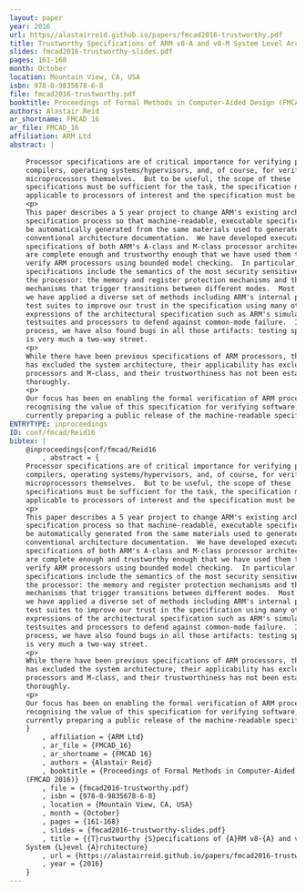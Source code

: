 ```yaml
---
layout: paper
year: 2016
url: https//alastairreid.github.io/papers/fmcad2016-trustworthy.pdf
title: Trustworthy Specifications of ARM v8-A and v8-M System Level Architecture
slides: fmcad2016-trustworthy-slides.pdf
pages: 161-168
month: October
location: Mountain View, CA, USA
isbn: 978-0-9835678-6-8
file: fmcad2016-trustworthy.pdf
booktitle: Proceedings of Formal Methods in Computer-Aided Design (FMCAD 2016)
authors: Alastair Reid
ar_shortname: FMCAD 16
ar_file: FMCAD_16
affiliation: ARM Ltd
abstract: |
    
    Processor specifications are of critical importance for verifying programs,
    compilers, operating systems/hypervisors, and, of course, for verifying
    microprocessors themselves.  But to be useful, the scope of these
    specifications must be sufficient for the task, the specification must be
    applicable to processors of interest and the specification must be trustworthy.
    <p>
    This paper describes a 5 year project to change ARM's existing architecture
    specification process so that machine-readable, executable specifications can
    be automatically generated from the same materials used to generate ARM's
    conventional architecture documentation.  We have developed executable
    specifications of both ARM's A-class and M-class processor architectures that
    are complete enough and trustworthy enough that we have used them to formally
    verify ARM processors using bounded model checking.  In particular, our
    specifications include the semantics of the most security sensitive parts of
    the processor: the memory and register protection mechanisms and the exception
    mechanisms that trigger transitions between different modes.  Most importantly,
    we have applied a diverse set of methods including ARM's internal processor
    test suites to improve our trust in the specification using many other
    expressions of the architectural specification such as ARM's simulators,
    testsuites and processors to defend against common-mode failure.  In the
    process, we have also found bugs in all those artifacts: testing specifications
    is very much a two-way street.
    <p>
    While there have been previous specifications of ARM processors, their scope
    has excluded the system architecture, their applicability has excluded newer
    processors and M-class, and their trustworthiness has not been established as
    thoroughly.
    <p>
    Our focus has been on enabling the formal verification of ARM processors but,
    recognising the value of this specification for verifying software, we are
    currently preparing a public release of the machine-readable specification.
ENTRYTYPE: inproceedings
ID: conf/fmcad/Reid16
bibtex: |
    @inproceedings{conf/fmcad/Reid16
        , abstract = {
    Processor specifications are of critical importance for verifying programs,
    compilers, operating systems/hypervisors, and, of course, for verifying
    microprocessors themselves.  But to be useful, the scope of these
    specifications must be sufficient for the task, the specification must be
    applicable to processors of interest and the specification must be trustworthy.
    <p>
    This paper describes a 5 year project to change ARM's existing architecture
    specification process so that machine-readable, executable specifications can
    be automatically generated from the same materials used to generate ARM's
    conventional architecture documentation.  We have developed executable
    specifications of both ARM's A-class and M-class processor architectures that
    are complete enough and trustworthy enough that we have used them to formally
    verify ARM processors using bounded model checking.  In particular, our
    specifications include the semantics of the most security sensitive parts of
    the processor: the memory and register protection mechanisms and the exception
    mechanisms that trigger transitions between different modes.  Most importantly,
    we have applied a diverse set of methods including ARM's internal processor
    test suites to improve our trust in the specification using many other
    expressions of the architectural specification such as ARM's simulators,
    testsuites and processors to defend against common-mode failure.  In the
    process, we have also found bugs in all those artifacts: testing specifications
    is very much a two-way street.
    <p>
    While there have been previous specifications of ARM processors, their scope
    has excluded the system architecture, their applicability has excluded newer
    processors and M-class, and their trustworthiness has not been established as
    thoroughly.
    <p>
    Our focus has been on enabling the formal verification of ARM processors but,
    recognising the value of this specification for verifying software, we are
    currently preparing a public release of the machine-readable specification.
    }
        , affiliation = {ARM Ltd}
        , ar_file = {FMCAD_16}
        , ar_shortname = {FMCAD 16}
        , authors = {Alastair Reid}
        , booktitle = {Proceedings of Formal Methods in Computer-Aided Design
    (FMCAD 2016)}
        , file = {fmcad2016-trustworthy.pdf}
        , isbn = {978-0-9835678-6-8}
        , location = {Mountain View, CA, USA}
        , month = {October}
        , pages = {161-168}
        , slides = {fmcad2016-trustworthy-slides.pdf}
        , title = {{T}rustworthy {S}pecifications of {A}RM v8-{A} and v8-{M}
    System {L}evel {A}rchitecture}
        , url = {https://alastairreid.github.io/papers/fmcad2016-trustworthy.pdf}
        , year = {2016}
    }
---
```


